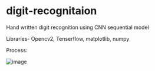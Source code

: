 # digit-recognitaion
Hand written  digit recognition  using  CNN sequential model 

Libraries- Opencv2, Tenserflow, matplotlib, numpy


Process:

![image](https://user-images.githubusercontent.com/69507898/196659359-484c9007-8f3e-4374-b30a-d80ac8a3113a.png)

